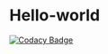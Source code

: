 # Hello-world
[![Codacy Badge](https://api.codacy.com/project/badge/Grade/785b2befff4e4fca8e8a78916ee15cce)](https://www.codacy.com/app/sarthakag13/Hello-world?utm_source=github.com&amp;utm_medium=referral&amp;utm_content=sarthakag13/Hello-world&amp;utm_campaign=Badge_Grade)
